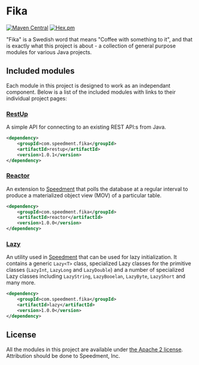 # Fika
[![Maven Central](https://maven-badges.herokuapp.com/maven-central/com.speedment.fika/fika/badge.svg)](https://maven-badges.herokuapp.com/maven-central/com.speedment.fika/fika)
[![Hex.pm](https://img.shields.io/hexpm/l/plug.svg?maxAge=2592000)]()

"Fika" is a Swedish word that means "Coffee with something to it", and that is exactly what this project is about - a collection of general purpose modules for various Java projects.

## Included modules
Each module in this project is designed to work as an independant component. Below is a list of the included modules with links to their individual project pages:

### [RestUp](https://github.com/speedment/fika/wiki/RestUp)
A simple API for connecting to an existing REST API:s from Java.
```xml
<dependency>
    <groupId>com.speedment.fika</groupId>
    <artifactId>restup</artifactId>
    <version>1.0.1</version>
</dependency>
```

### [Reactor](https://github.com/speedment/fika/wiki/Reactor)
An extension to [Speedment](https://github.com/speedment/speedment) that polls the database at a regular interval to produce a materialized object view (MOV) of a particular table.
```xml
<dependency>
    <groupId>com.speedment.fika</groupId>
    <artifactId>reactor</artifactId>
    <version>1.0.0</version>
</dependency>
```


### [Lazy](https://github.com/speedment/fika/wiki/Lazy)
An utility used in [Speedment](https://github.com/speedment/speedment) that can be used for lazy initialization. It contains a generic ```Lazy<T>``` class, specialized Lazy classes for the primitive classes (```LazyInt```, ```LazyLong``` and ```LazyDouble```) and a number of specialized Lazy classes including ```LazyString```, ```LazyBooelan```, ```LazyByte```, ```LazyShort``` and many more. 
```xml
<dependency>
    <groupId>com.speedment.fika</groupId>
    <artifactId>lazy</artifactId>
    <version>1.0.0</version>
</dependency>
```

## License
All the modules in this project are available under [the Apache 2 license](http://www.apache.org/licenses/LICENSE-2.0). 
Attribution should be done to Speedment, Inc.

